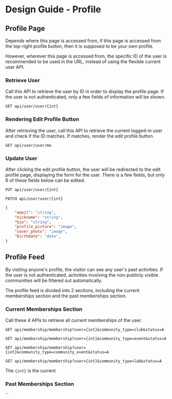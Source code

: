 # Design Guide - Profile

## Profile Page

Depends where this page is accessed from, if this page is accessed from the top-right profile button, then it is supposed to be your own profile.

However, wherever this page is accessed from, the specific ID of the user is recommended to be used in the URL, instead of using the flexible current user API.

### Retrieve User

Call this API to retrieve the user by ID in order to display the profile page.
If the user is not authenticated, only a few fields of information will be shown.

`GET api/user/user/{int}`

### Rendering Edit Profile Button

After retrieving the user, call this API to retrieve the current logged-in user and check if the ID matches. If matches, render the edit profile button.

`GET api/user/user/me`

### Update User

After clicking the edit profile button, the user will be redirected to the edit profile page, displaying the form for the user. There is a few fields, but only 6 of these fields below can be edited.

`PUT api/user/user/{int}`

`PATCH api/user/user/{int}`

```json
{
    "email": "string",
    "nickname": "string",
    "bio": "string",
    "profile_picture": "image",
    "cover_photo": "image",
    "birthdate": "date",
}
```

## Profile Feed

By visiting anyone's profile, the visitor can see any user's past activities. If the user is not authenticated, activities involving the non-publicly visible communities will be filtered out automatically.

The profile feed is divided into 2 sections, including the current memberships section and the past memberships section.

### Current Memberships Section

Call these 4 APIs to retrieve all current memberships of the user.

`GET api/membership/membership?user={int}&community_type=club&status=A`

`GET api/membership/membership?user={int}&community_type=event&status=A`

`GET api/membership/membership?user={int}&community_type=community_event&status=A`

`GET api/membership/membership?user={int}&community_type=lab&status=A`

The `{int}` is the current

### Past Memberships Section

``
